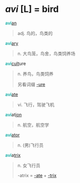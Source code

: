 # _avi_ [L] = bird

<b style="color: #20B2AA;">avi</b>[an](-an.1.md)
> adj. 鸟的，鸟类的

<b style="color: #20B2AA;">avi</b>[ary](-ary.md)
> n. 大鸟笼，鸟舍，鸟类饲养场

<b style="color: #20B2AA;">avi</b>[cult](_cult_.md)ure
> n. 养鸟，鸟类饲养
>
> 另看词缀 [-ure](-ure.md)

<b style="color: #20B2AA;">avi</b>[ate](-ate.md)
> vi. 飞行，驾驶飞机

<b style="color: #20B2AA;">avi</b>at[ion](-ion.md)
> n. 航空，航空学

<b style="color: #20B2AA;">avi</b>[ator](-or.md)
> n. (男)飞行员

<b style="color: #20B2AA;">avi</b>a[trix](-trix.md)
> n. 女飞行员
>
> -atrix = [-ate](-ate.md) + [-trix](-trix.md)